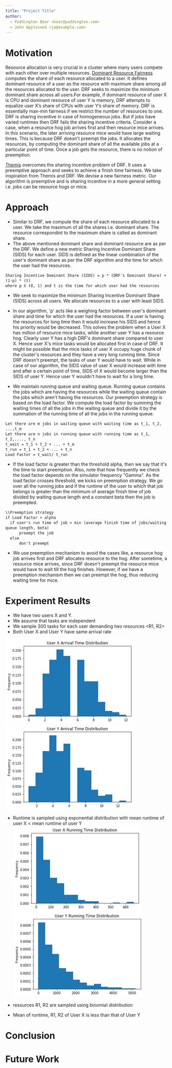 ```yaml
---
title: "Project Title"
author:
  - Paddington Bear <bear@paddington.com>
  - John Appleseed <ja@example.com>
---
```


# Motivation
Resource allocation is very crucial in a cluster where many users compete with each other 
over multiple resources. [Dominant Resource Fairness](http://web.eecs.umich.edu/~mosharaf/Readings/DRF.pdf) computes the share of each resource
allocated to a user. It defines dominant resource of a user as the resource with maximum share among all the resources allocated to the user.
DRF seeks to maximize the minimum dominant share across all users.For example, if dominant resource of user X is CPU and dominant resource of user Y is  memory, DRF attempts to equalize user X’s share of CPUs with user Y’s share of memory. DRF is essentially max-min fairness if we restrict the number of resources to one.
DRF is sharing incentive in case of homogeneous jobs. But if jobs have varied runtimes then DRF fails the sharing incentive criteria. Consider a case, when a resource hog job arrives first and then resource mice arrives. In this scenario, the later arriving resource mice would have large waiting times. This is because DRF doesn't preempt the jobs. It allocates the resources, by computing the dominant share of all the available jobs at a particular point of time. Once a job gets the resource, there is no notion of preemption. 

[Themis](https://cs.nyu.edu/~apanda/classes/sp21/papers/themis.pdf) overcomes the sharing incentive problem of DRF. It uses a preemptive approach and seeks to achieve a finish time fairness. We take inspiration from Themis and DRF. We devise a new fairness metric. Our algorithm is preemptive and is sharing incentive in a more general setting i.e. jobs can be resource hogs or mice.  

# Approach

* Similar to DRF, we compute the share of each resource allocated to a user. We take the maximum of all the shares i.e. dominant share. The resource correspondint to the maximum share is called as dominant share.
* The above mentioned dominant share and dominant resource are as per the DRF. We define a new metric Sharing Incentive Dominant Share (SIDS) for each user. SIDS is defined as the linear combination of the user's dominant share as per the DRF algorithm and the time for which the user had the resources.  
```
Sharing Incentive Dominant Share (SIDS) = p * (DRF's Dominant Share) + (1-p) * (t)
where p ∈ (0, 1) and t is the time for which user had the resources
```
* We seek to maximize the minimum Sharing Incentive Dominant Share (SIDS) across all users. We allocate resources to a user with least SIDS. 

* In our algorithm, 'p' acts like a weighing factor between user's dominant share and time for which the user had the resources. If a user is having the resources for long time then it would increase his SIDS and hence his priority would be decreased. This solves the problem when a User X has million of resource mice tasks, while another user Y has a resource hog. Clearly user Y has a high DRF's dominant share compared to user X. Hence user X's mice tasks would be allocated first in case of DRF. It might be possible that the mice tasks of user X occupy huge chunk of the cluster's resources and they have a very long running time. Since DRF doesn't preempt, the tasks of user Y would have to wait. While in case of our algorithm, the SIDS value of user X would increase with time and after a certain point of time, SIDS of X would become larger than the SIDS of user Y. Hence user Y wouldn't have to wait for a long time.  

* We maintain running queue and waiting queue. Running queue contains the jobs which are having the resources while the waiting queue contain the jobs
which aren't having the resources. Our preemption strategy is based on the load factor. We compute the load factor by summing the waiting times of all the jobs in 
the waiting queue and divide it by the summation of the running time of all the jobs in the running queue.
```
Let there are m jobs in waiting queue with waiting time as t_1, t_2, ...,t_m
Let there are n jobs in running queue with running time as t_1, t_2,...., t_n 
t_wait = t_1 + t_2 + ... + t_m
t_run = t_1 + t_2 + ... + t_n
Load Factor = t_wait/ t_run 
```
* If the load factor is greater than the threshold alpha, then we say that it's the time to start preemption. Also, note that how frequently we check the load factor depends on the simulator frequency "Gamma". As the load factor crosses threshold, we kicks on preemption strategy. We go over all the running jobs and if the runtime of the user to which that job belongs is greater than the minimum of average finish time of job divided by waiting queue length and a constant beta then the job is preempted.
```
\\Preemption strategy
if Load Factor > alpha
  if user's run time of job > min (average finish time of jobs/waiting queue length, beta)
      preempt the job
  else
      don't preempt
```
* We use preemption mechanism to avoid the cases like, a resource hog job arrives first and DRF allocates resource to the hog. After sometime, a resource mice arrives, since DRF doesn't preempt the resource mice would have to wait till the hog finishes. However, if we have a preemption mechanism then we can preempt the 
hog, thus reducing waiting time for mice.

# Experiment Results

* We have two users X and Y.
* We assume that tasks are independent
* We sample 300 tasks for each user demanding two resources <R1, R2>
* Both User X and User Y have same arrival rate

![xa](https://github.com/neeraj71/final-project-report/blob/main/ny736-va2083/images/xa.png) ![ya](https://github.com/neeraj71/final-project-report/blob/main/ny736-va2083/images/ya.png)
* Runtime is sampled using exponential distribution with mean runtime of user X < mean runtime of user Y
![xr](https://github.com/neeraj71/final-project-report/blob/main/ny736-va2083/images/xr.png) ![yr](https://github.com/neeraj71/final-project-report/blob/main/ny736-va2083/images/yr.png)

*  resources R1, R2 are sampled using binomial distribution
* Mean of runtime, R1, R2 of User X is less than that of User Y

# Conclusion

# Future Work

